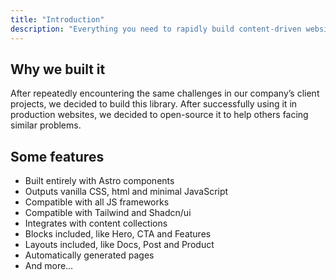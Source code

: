 ```yaml
---
title: "Introduction"
description: "Everything you need to rapidly build content-driven websites. Components, blocks, layouts and complete page generation. "
---
```


## Why we built it

After repeatedly encountering the same challenges in our company’s client projects, we decided to build this library. After successfully using it in production websites, we decided to open-source it to help others facing similar problems.

## Some features

- Built entirely with Astro components
- Outputs vanilla CSS, html and minimal JavaScript
- Compatible with all JS frameworks
- Compatible with Tailwind and Shadcn/ui
- Integrates with content collections
- Blocks included, like Hero, CTA and Features
- Layouts included, like Docs, Post and Product
- Automatically generated pages
- And more…
